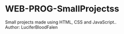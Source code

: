 # WEB-PROG-SmallProjectss
Small projects made using HTML, CSS and JavaScript..
<br>
Author: LuciferBloodFalen